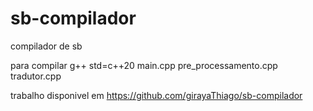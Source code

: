 # sb-compilador
compilador de sb

para compilar g++ std=c++20 main.cpp pre_processamento.cpp tradutor.cpp

trabalho disponivel em https://github.com/girayaThiago/sb-compilador